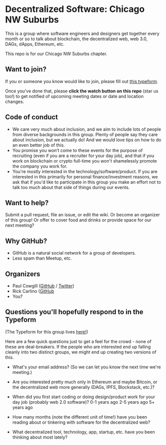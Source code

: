 # Decentralized Software: Chicago NW Suburbs

This is a group where software engineers and designers get together every month or so to talk about blockchain, the decentralized web, web 3.0, DAGs, dApps, Ethereum, etc.

This repo is for our Chicago NW Suburbs chapter.

## Want to join?

If you or someone you know would like to join, please fill out [this typeform](https://bit.ly/decentralized-software-chicago).

Once you've done that, please **click the watch button on this repo** (star us too!) to get notified of upcoming meeting dates or date and location changes.

## Code of conduct

- We care very much about inclusion, and we aim to include lots of people from diverse backgrounds in this group. Plenty of people say they care about inclusion, but we actually do! And we would love tips on how to do an even better job of this.
- You promise you won’t come to these events for the purpose of recruiting (even if you are a recruiter for your day job), and that if you work on blockchain or crypto full-time you won't shamelessly promote the company you work for.
- You're mostly interested in the technology/software/product. If you are interested in this primarily for personal finance/investment reasons, we ask that if you'd like to participate in this group you make an effort not to talk too much about that side of things during our events.

## Want to help?

Submit a pull request, file an issue, or edit the wiki. Or become an organizer of this group! Or offer to cover food and drinks or provide space for our next meeting?

## Why GitHub?

- GitHub is a natural social network for a group of developers.
- Less spam than Meetup, etc.

## Organizers

- Paul Cowgill ([GitHub](https://github.com/pcowgill) / [Twitter](https://twitter.com/paulcowgill))
- Rick Carlino ([GitHub](https://github.com/rickcarlino)
- You?

## Questions you'll hopefully respond to in the Typeform

(The Typeform for this group lives [here!](https://bit.ly/decentralized-software-chicago))

Here are a few quick questions just to get a feel for the crowd - none of these are deal-breakers. If the people who are interested end up falling cleanly into two distinct groups, we might end up creating two versions of this.

- What's your email address? (So we can let you know the next time we're meeting.)

- Are you interested pretty much only in Ethereum and maybe Bitcoin, or the decentralized web more generally (DAGs, IPFS, Blockstack, etc.)?

- When did you first start coding or doing design/product work for your day job (probably web 2.0 software)?
  0-1 years ago
  2-5 years ago
  5+ years ago

- How many months (note the different unit of time!) have you been reading about or tinkering with software for the decentralized web?

- What decentralized tool, technology, app, startup, etc. have you been thinking about most lately?
